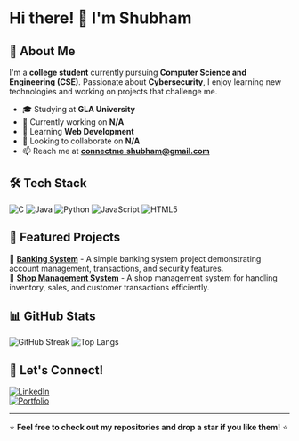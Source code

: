 # Hi there! 👋 I'm Shubham

## 🚀 About Me
I'm a **college student** currently pursuing **Computer Science and Engineering (CSE)**. Passionate about **Cybersecurity**, I enjoy learning new technologies and working on projects that challenge me.

- 🎓 Studying at **GLA University**
- 🔭 Currently working on **N/A**
- 🌱 Learning **Web Development**
- 👯 Looking to collaborate on **N/A**
- 📫 Reach me at **connectme.shubham@gmail.com**

## 🛠 Tech Stack
![C](https://img.shields.io/badge/C-A8B9CC?style=for-the-badge&logo=c&logoColor=white)
![Java](https://img.shields.io/badge/Java-007396?style=for-the-badge&logo=java&logoColor=white)
![Python](https://img.shields.io/badge/Python-3776AB?style=for-the-badge&logo=python&logoColor=white)
![JavaScript](https://img.shields.io/badge/JavaScript-F7DF1E?style=for-the-badge&logo=javascript&logoColor=black)
![HTML5](https://img.shields.io/badge/HTML5-E34F26?style=for-the-badge&logo=html5&logoColor=white)

## 📌 Featured Projects
🔹 [**Banking System**](https://github.com/CodeShowOff/Java/tree/main/_SmallProjects/Banking%20System) - A simple banking system project demonstrating account management, transactions, and security features.  
🔹 [**Shop Management System**](https://github.com/CodeShowOff/Java/tree/main/_SmallProjects/Shop%20Management%20System) - A shop management system for handling inventory, sales, and customer transactions efficiently.  

## 📊 GitHub Stats
![GitHub Streak](https://github-readme-streak-stats.herokuapp.com/?user=CodeShowOff&theme=dark&hide_border=true)
![Top Langs](https://github-readme-stats.vercel.app/api/top-langs/?username=CodeShowOff&layout=compact&theme=dark)

## 🤝 Let's Connect!
[![LinkedIn](https://img.shields.io/badge/LinkedIn-0A66C2?style=for-the-badge&logo=linkedin&logoColor=white)](https://www.linkedin.com/in/codeshowoff/)
<br>
[![Portfolio](https://img.shields.io/badge/Portfolio-000?style=for-the-badge&logo=vercel&logoColor=white)](https://github.com/CodeShowOff) 

---
⭐ **Feel free to check out my repositories and drop a star if you like them!** ⭐
